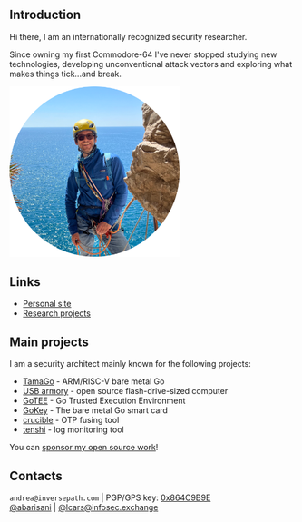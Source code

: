 ## Introduction

Hi there, I am an internationally recognized security researcher.

Since owning my first Commodore-64 I've  never stopped studying new
technologies, developing unconventional attack vectors and exploring what makes
things tick...and break.

<img src="https://github.com/abarisani/abarisani/blob/main/me.png" width="300">

## Links

* [Personal site](https://andrea.bio/)
* [Research projects](https://github.com/abarisani/abarisani.github.io/tree/master/research)

## Main projects

I am a security architect mainly known for the following projects:

* [TamaGo](https://github.com/usbarmory/tamago) - ARM/RISC-V bare metal Go
* [USB armory](https://github.com/usbarmory/usbarmory) - open source flash-drive-sized computer
* [GoTEE](https://github.com/usbarmory/GoTEE) - Go Trusted Execution Environment
* [GoKey](https://github.com/usbarmory/GoKey) - The bare metal Go smart card
* [crucible](https://github.com/usbarmory/crucible) - OTP fusing tool
* [tenshi](https://github.com/f-secure-foundry/tenshi) - log monitoring tool

You can [sponsor my open source work](https://github.com/sponsors/abarisani)!

## Contacts

`andrea@inversepath.com` | PGP/GPS key: [0x864C9B9E](https://andrea.bio/gpg-andrea.txt)  
[@abarisani](https://twitter.com/andreabarisani) | [@lcars@infosec.exchange](https://infosec.exchange/@lcars)  
